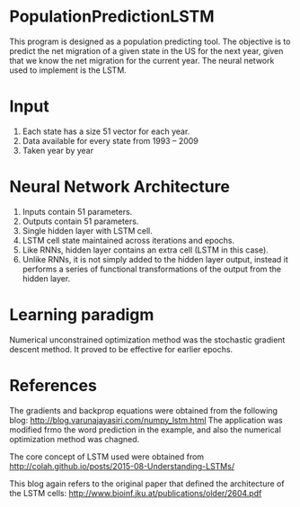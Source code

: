 # PopulationPredictionLSTM

This program is designed as a population predicting tool. The objective is to predict the net migration of a given state in the US for the next year, given that we know the net migration for the current year. The neural network used to implement is the LSTM.


# Input
1. Each state has a size 51 vector for each year. 
2. Data available for every state from 1993 – 2009
3. Taken year by year

# Neural Network Architecture
1. Inputs contain 51 parameters.
2. Outputs contain 51 parameters.
3. Single hidden layer with LSTM cell.
4. LSTM cell state maintained across iterations and epochs.
5. Like RNNs, hidden layer contains an extra cell (LSTM in this case).
6. Unlike RNNs, it is not simply added to the hidden layer output, instead it performs a series of functional transformations of the output from the hidden layer.

# Learning paradigm
Numerical unconstrained optimization method was the stochastic gradient descent method. It proved to be effective for earlier epochs.

# References

The gradients and backprop equations were obtained from the following blog: http://blog.varunajayasiri.com/numpy_lstm.html
The application was modified frmo the word prediction in the example, and also the numerical optimization method was chagned.

The core concept of LSTM used were obtained from http://colah.github.io/posts/2015-08-Understanding-LSTMs/

This blog again refers to the original paper that defined the architecture of the LSTM cells: http://www.bioinf.jku.at/publications/older/2604.pdf
